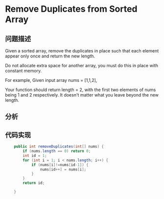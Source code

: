 # Remove Duplicates from Sorted Array
## 问题描述
Given a sorted array, remove the duplicates in place such that each element appear only once and return the new length.

Do not allocate extra space for another array, you must do this in place with constant memory.

For example,
Given input array nums = [1,1,2],

Your function should return length = 2, with the first two elements of nums being 1 and 2 respectively. It doesn't matter what you leave beyond the new length.

## 分析
## 代码实现
```java
    public int removeDuplicates(int[] nums) {
        if (nums.length == 0) return 0;
        int id = 1;
        for (int i = 1; i < nums.length; i++) {
            if (nums[i]!=nums[id-1]) {
                nums[id++] = nums[i];
            }
        }
        return id;

    }
```
